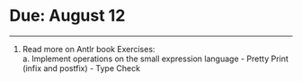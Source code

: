 # Due: August 12
---
1. Read more on Antlr book
    Exercises:   
        a. Implement operations on the small expression language
            - Pretty Print (infix and postfix)
            - Type Check

